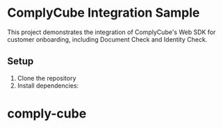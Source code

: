 # ComplyCube Integration Sample

This project demonstrates the integration of ComplyCube's Web SDK for customer onboarding, including Document Check and Identity Check.

## Setup

1. Clone the repository
2. Install dependencies:

# comply-cube
